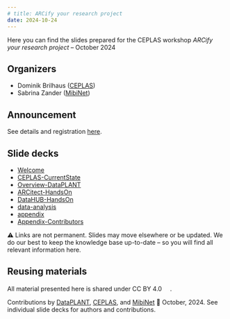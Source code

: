 ```yaml
---
# title: ARCify your research project
date: 2024-10-24
---
```


Here you can find the slides prepared for the CEPLAS workshop *ARCify your research project* &ndash; October 2024

## Organizers

- Dominik Brilhaus ([CEPLAS](https://www.ceplas.eu/en/research/data-science-and-data-management))
- Sabrina Zander ([MibiNet](https://www.sfb1535.hhu.de/projects/research-area-z/z03))

## Announcement

See details and registration [here](https://nfdi4plants.org/events/2024-10-24_ceplas-arc-workshop/).

## Slide decks

<!-- linked-slides -->
- <a href=./00-Welcome.html target=_blank>Welcome</a>
- <a href=./04-CEPLAS-CurrentState.html target=_blank>CEPLAS-CurrentState</a>
- <a href=./10-Overview-DataPLANT.html target=_blank>Overview-DataPLANT</a>
- <a href=./20-ARCitect-HandsOn.html target=_blank>ARCitect-HandsOn</a>
- <a href=./31-DataHUB-HandsOn.html target=_blank>DataHUB-HandsOn</a>
- <a href=./33-data-analysis.html target=_blank>data-analysis</a>
- <a href=./34-appendix.html target=_blank>appendix</a>
- <a href=./99-Appendix-Contributors.html target=_blank>Appendix-Contributors</a>
<!-- linked-slides -->

:warning: Links are not permanent. Slides may move elsewhere or be updated. We do our best to keep the knowledge base up-to-date &ndash; so you will find all relevant information here.

## Reusing materials

All material presented here is shared under CC BY 4.0 <a href="https://creativecommons.org/licenses/by/4.0/"><img src="https://mirrors.creativecommons.org/presskit/buttons/88x31/svg/by.svg" style="height:15px"></a>.

Contributions by [DataPLANT](https://nfdi4plants.org/), [CEPLAS](https://ceplas.eu), and [MibiNet](https://www.sfb1535.hhu.de/) 📆 October, 2024. See individual slide decks for authors and contributions.
